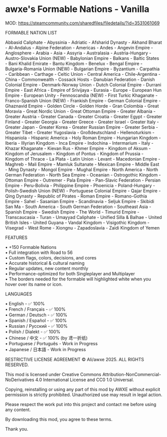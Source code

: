 # awxe's Formable Nations - Vanilla

MOD: https://steamcommunity.com/sharedfiles/filedetails/?id=3531061069

FORMABLE NATION LIST

Abbasid Caliphate - Abyssinia - Adriatic - Afsharid Dynasty - Akhand Bharat - Al-Andalus - Alpine Federation - Americas - Andes - Angevin Empire - Anglosphere - Arabia - Asia - Assyria - Australasia - Austria-Hungary - Austro-Slovakia Union (NEW) - Babylonian Empire - Balkans - Baltic States - Bani Khalid Emirate - Bantu Kingdom - Benelux - Bengal Empire - Bulgaria-Romania Union (NEW) - Bulgarian Empire - Byzantium - Carpathia - Caribbean - Carthage - Celtic Union - Central America - Chile-Argentina - China - Commonwealth - Cossack Hosts - Danubian Federation - Danish Colonial Empire - Denmark-Norway Union - Dutch Colonial Empire - Durrani Empire - East Africa - Empire of Srivijaya - Eurasia - Europe - European Hun Empire - European Unity - Fennoscandia (NEW) - First Turkic Khaganate - Franco-Spanish Union (NEW) - Frankish Empire - German Colonial Empire - Ghaznavid Empire - Golden Circle - Golden Horde - Gran Colombia - Great Moravia - Great Nordic Union - Great Ottoman Empire - Greater Albania - Greater Austria - Greater Canada - Greater Croatia - Greater Egypt - Greater Finland - Greater Georgia - Greater Greece - Greater Israel - Greater Italy - Greater Japan - Greater Korea - Greater Russian Empire - Greater Serbia - Greater Tibet - Greater Yugoslavia - Großdeutschland - Hellenoturkism - Hispaniola - Hispanic America - Holy Roman Empire - Hungarian Kingdom - Iberia - Illyrian Kingdom - Inca Empire - Indochina - Intermarium - Italy - Khazar Khaganate - Kievan Rus - Khmer Empire - Kingdom of Aksum - Kingdom of Jerusalem - Kingdom of Pontus - Kingdom of Prussia - Kingdom of Thrace - La Plata - Latin Union - Levant - Macedonian Empire - Maghreb - Mali Empire - Mamluk Sultanate - Mexican Empire - Middle East - Ming Dynasty - Mongol Empire - Mughal Empire - North America - North German Federation - North Sea Empire - Oceanian - Ostrogothic Kingdom - Ottoman Empire - Outremer - Pala Empire - Pan-Slavic Federation - Persian Empire - Peru-Bolivia - Philippine Empire - Phoenicia - Poland-Hungary - Polish-Swedish Union (NEW) - Portuguese Colonial Empire - Qajar Empire - Qing Dynasty - Republic of Pirates - Roman Empire - Romano-Gothia Empire - Sahel - Sasanian Empire - Scandinavia - Seljuk Empire - Skibidi San Ma - South America - South German Federation - Southeast Asia - Spanish Empire - Swedish Empire - The World - Timurid Empire - Transcaucasia - Turan - Umayyad Caliphate - Unified Silla & Balhae - United British Isles - United Guyana - Vandal Kingdom - Visigothic Kingdom - Visegrad - West Rome - Xiongnu - Zapadoslavia - Zaidi Kingdom of Yemen

FEATURES

• +150 Formable Nations  
• Full integration with Road to 56  
• Custom flags, colors, decisions, and cores  
• Accurate historical & cultural naming  
• Regular updates, new content monthly  
• Performance-optimized for both Singleplayer and Multiplayer  
• The borders needed for the formable will highlighted white when you hover over its name or icon.  

LANGUAGES

• English - ✅ 100%  
• French / Français - ✅ 100%  
• German / Deutsch - ✅ 100%  
• Spanish / Español - ✅ 100%  
• Russian / Русский - ✅ 100%  
• Polish / Dialekt - ✅ 100%  
• Chinese / 中文 - ✅ 100% (by 鸢一折纸)  
• Portuguese / Português - Work in Progress  
• Japanese / 日本語 - Work in Progress  

RESTRICTIVE LICENSE AGREEMENT
© Ali/awxe 2025. ALL RIGHTS RESERVED.

This mod is licensed under Creative Commons Attribution-NonCommercial-NoDerivatives 4.0 International License and CC0 1.0 Universal.

Copying, reinstalling or using any part of this mod by AWXE without explicit permission is strictly prohibited. Unauthorized use may result in legal action.

Please respect the work put into this project and contact me before using any content.

By downloading this mod, you agree to these terms.

Thank you.
